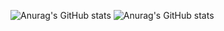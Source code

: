 ![Anurag's GitHub stats](https://github-profile-summary-cards.vercel.app/api/cards/profile-details?username=KeitaShimura&theme=dracula)
![Anurag's GitHub stats](http://github-profile-summary-cards.vercel.app/api/cards/most-commit-language?username=KeitaShimura&theme=dracula)
